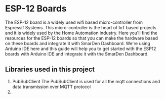 # ESP-12 Boards

The ESP-12 board is a widely used wifi based micro-controller from Espressif Systems. This micro-controller is the heart of IoT based projects and it is widely used by the Home Automation industry. Here you'll find the resources for the ESP-12 boards so that you can make the hardware based on these boards and integrate it with SmarDen Dashboard. We're using Arduino IDE here and this guide will help you to get started with the ESP12 boards with Arduino IDE and integrate it with the SmarDen Dashboard. 

## Libraries used in this project 
1. PubSubClient The PubSubClient is used for all the mqtt connections and data transmission over MQTT protocol 
2. 
